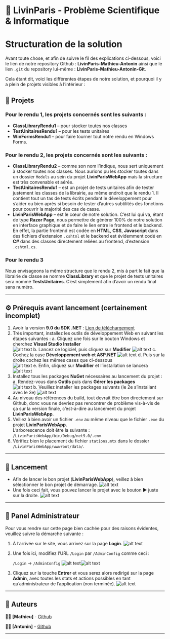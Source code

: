 # 📌 LivinParis - Problème Scientifique & Informatique

# Structuration de la solution

Avant toute chose, et afin de suivre le fil des explications ci-dessous, voici le lien de notre repository Github : **LivinParis-Mathieu-Antonin** ainsi que le lien `.git` du repository lui-même : **LivinParis-Mathieu-Antonin-Git**.

Cela étant dit, voici les différentes étapes de notre solution, et pourquoi il y a plein de projets visibles à l’intérieur :

## 📁 Projets

### Pour le rendu 1, les projets concernés sont les suivants :

- **ClassLibraryRendu1** – pour stocker toutes nos classes
- **TestUnitairesRendu1** – pour les tests unitaires
- **WinFormsRendu1** – pour faire tourner tout notre rendu en Windows Forms.

### Pour le rendu 2, les projets concernés sont les suivants :

- **ClassLibraryRendu2** – comme son nom l’indique, nous sert uniquement à stocker toutes nos classes. Nous aurions pu les stocker toutes dans un dossier `Models` au sein du projet **LivinParisWebApp** mais la structure est très convenable et aérée.
- **TestUnitairesRendu1** – est un projet de tests unitaires afin de tester justement les classes de la librairie, au même endroit que le rendu 1. Il contient tout un tas de tests écrits pendant le développement pour s’aider ou bien après si besoin de tester d’autres subtilités des fonctions pour couvrir la majorité des cas de casse.
- **LivinParisWebApp** – est le cœur de notre solution. C’est lui qui va, étant de type **Razor Page**, nous permettre de générer 100% de notre solution en interface graphique et de faire le lien entre le frontend et le backend.  
  En effet, la partie frontend est codée en **HTML**, **CSS**, **Javascript** dans des fichiers d’extension `.cshtml` et le backend est évidemment codé en **C#** dans des classes directement reliées au frontend, d’extension `.cshtml.cs`.

### Pour le rendu 3

Nous envisageons la même structure que le rendu 2, mis à part le fait que la librairie de classe se nomme **ClassLibrary** et que le projet de tests unitaires sera nommé **TestsUnitaires**. C’est simplement afin d’avoir un rendu final sans numéro.

---

## ⚙️ Prérequis avant lancement (certainement incomplet)

1. Avoir la version **9.0 du SDK .NET** : [Lien de téléchargement](https://dotnet.microsoft.com/fr-fr/download/dotnet/9.0)
2. Très important, installez les outils de développement Web en suivant les étapes suivantes :
   a. Cliquez une fois sur le bouton Windows et cherchez **Visual Studio Installer**  
   ![alt text](image.png)
   b. Lancez ce logiciel, puis cliquez sur **Modifier** 
   ![alt text](image-1.png) 
   c. Cochez la case **Développement web et ASP.NET** 
   ![alt text](image-2.png) 
   d. Puis sur la droite cochez les mêmes cases que ci-dessous  
   ![alt text](image-3.png)
   e. Enfin, cliquez sur **Modifier** et l’installation se lancera
   ![alt text](image-4.png)
3. Installez tous les packages **NuGet** nécessaires au lancement du projet :
   a. Rendez-vous dans **Outils** puis dans **Gérer les packages**  
   ![alt text](image-5.png)
   b. Veuillez installer les packages suivants (le 2e s’installant avec le 3e)
   ![alt text](image-6.png)
4. Au niveau des références du build, tout devrait être bon directement sur Github, donc vous ne devriez pas rencontrer de problème vis-à-vis de ça sur la version finale, c’est-à-dire au lancement du projet **LivinParisWebApp**.
5. Veillez à bien avoir un fichier `.env` au même niveau que le fichier `.exe` du projet **LivinParisWebApp**.  
   L’arborescence doit être la suivante :  
   `/LivinParisWebApp/bin/Debug/net9.0/.env`
6. Vérifiez bien le placement du fichier `stations.mtx` dans le dossier `/LivinParisWebApp/wwwroot/data/`.

---

## 🚀 Lancement

- Afin de lancer le bon projet (**LivinParisWebApp**), veillez à bien sélectionner le bon projet de démarrage.
![alt text](image-7.png)
- Une fois ceci fait, vous pouvez lancer le projet avec le bouton **▶️** juste sur la droite.
![alt text](image-8.png)

---

## 🔐 Panel Administrateur

Pour vous rendre sur cette page bien cachée pour des raisons évidentes, veuillez suivre la démarche suivante :

1. À l’arrivée sur le site, vous arrivez sur la page **Login**.
![alt text](image-9.png)
2. Une fois ici, modifiez l’URL `/Login` par `/AdminConfig` comme ceci :
   
   `/Login` → `/AdminConfig`
   ![alt text](image-10.png)![alt text](image-11.png)

3. Cliquez sur la touche **Entrer** et vous serez alors redirigé sur la page **Admin**, avec toutes les stats et actions possibles en tant qu’administrateur de l’application (non terminée).
![alt text](image-12.png)

---

## 👥 Auteurs
👨‍💻 **[Mathieu]** - [Github](https://github.com/Thieuthieu77)

👩‍💻 **[Antonin]** - [Github](https://github.com/Blatahead)

---
